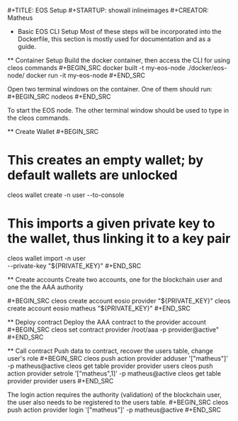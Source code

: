 #+TITLE: EOS Setup
#+STARTUP: showall inlineimages
#+CREATOR: Matheus

* Basic EOS CLI Setup
Most of these steps will be incorporated into the Dockerfile, this section
is mostly used for documentation and as a guide.

** Container Setup
Build the docker container, then access the CLI for using cleos commands
#+BEGIN_SRC 
docker built -t my-eos-node ./docker/eos-node/
docker run -it my-eos-node
#+END_SRC

Open two terminal windows on the container. One of them should run:
#+BEGIN_SRC 
nodeos
#+END_SRC

To start the EOS node. The other terminal window should be used to type
in the cleos commands.

** Create Wallet
#+BEGIN_SRC 
# This creates an empty wallet; by default wallets are unlocked
cleos wallet create -n user --to-console

# This imports a given private key to the wallet, thus linking it to a key pair
cleos wallet import -n user \
	--private-key "${PRIVATE_KEY}"
#+END_SRC

** Create accounts
Create two accounts, one for the blockchain user and one the the AAA authority

#+BEGIN_SRC 
cleos create account eosio provider "${PRIVATE_KEY}"
cleos create account eosio matheus "${PRIVATE_KEY}"
#+END_SRC

** Deploy contract
Deploy the AAA contract to the provider account
#+BEGIN_SRC 
cleos set contract provider /root/aaa -p provider@active"
#+END_SRC

** Call contract
Push data to contract, recover the users table, change user's role
#+BEGIN_SRC 
cleos push action provider adduser '["matheus"]' -p matheus@active
cleos get table provider provider users
cleos push action provider setrole '["matheus",1]' -p matheus@active
cleos get table provider provider users
#+END_SRC

The login action requires the authority (validation) of the blockchain user, the user also 
needs to be registered to the users table.
#+BEGIN_SRC 
cleos push action provider login '["matheus"]' -p matheus@active
#+END_SRC
